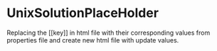 # UnixSolutionPlaceHolder
Replacing the [[key]] in html file with their corresponding values from properties file and create new html file with update values.
